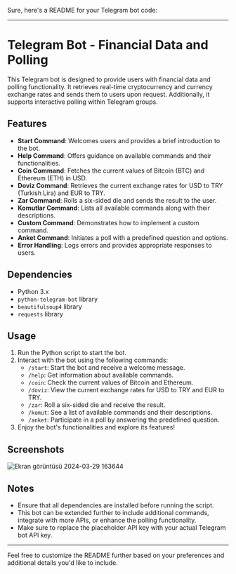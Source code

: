 Sure, here's a README for your Telegram bot code:

---

# Telegram Bot - Financial Data and Polling

This Telegram bot is designed to provide users with financial data and polling functionality. It retrieves real-time cryptocurrency and currency exchange rates and sends them to users upon request. Additionally, it supports interactive polling within Telegram groups.

## Features

- **Start Command**: Welcomes users and provides a brief introduction to the bot.
- **Help Command**: Offers guidance on available commands and their functionalities.
- **Coin Command**: Fetches the current values of Bitcoin (BTC) and Ethereum (ETH) in USD.
- **Doviz Command**: Retrieves the current exchange rates for USD to TRY (Turkish Lira) and EUR to TRY.
- **Zar Command**: Rolls a six-sided die and sends the result to the user.
- **Komutlar Command**: Lists all available commands along with their descriptions.
- **Custom Command**: Demonstrates how to implement a custom command.
- **Anket Command**: Initiates a poll with a predefined question and options.
- **Error Handling**: Logs errors and provides appropriate responses to users.

## Dependencies

- Python 3.x
- `python-telegram-bot` library
- `beautifulsoup4` library
- `requests` library

## Usage

1. Run the Python script to start the bot.
2. Interact with the bot using the following commands:
   - `/start`: Start the bot and receive a welcome message.
   - `/help`: Get information about available commands.
   - `/coin`: Check the current values of Bitcoin and Ethereum.
   - `/doviz`: View the current exchange rates for USD to TRY and EUR to TRY.
   - `/zar`: Roll a six-sided die and receive the result.
   - `/komut`: See a list of available commands and their descriptions.
   - `/anket`: Participate in a poll by answering the predefined question.
3. Enjoy the bot's functionalities and explore its features!

## Screenshots
![Ekran görüntüsü 2024-03-29 163644](https://github.com/TunahanGezer/Discord_Bot/assets/128300182/f3bb9a51-1441-4c99-84e8-41b3f90e5acc)



## Notes

- Ensure that all dependencies are installed before running the script.
- This bot can be extended further to include additional commands, integrate with more APIs, or enhance the polling functionality.
- Make sure to replace the placeholder API key with your actual Telegram bot API key.

---

Feel free to customize the README further based on your preferences and additional details you'd like to include.
